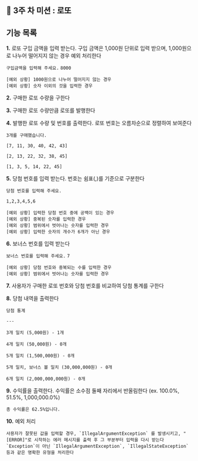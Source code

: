 ## :paperclip: 3주 차 미션 : 로또

## 기능 목록

**1.** 로또 구입 금액을 입력 받는다. 구입 금액은 1,000원 단위로 입력 받으며, 1,000원으로 나누어 떨어지지 않는 경우 예외 처리한다

`구입금액을 입력해 주세요.`
`8000`

    [예외 상황] 1000원으로 나누어 떨어지지 않는 경우
    [예외 상황] 숫자 이외의 것을 입력한 경우

**2.** 구매한 로또 수량을 구한다

**3.** 구매한 로또 수량만큼 로또를 발행한다

**4.** 발행한 로또 수량 및 번호를 출력한다. 로또 번호는 오름차순으로 정렬하여 보여준다

`3개를 구매했습니다.`

`[7, 11, 30, 40, 42, 43]`

`[2, 13, 22, 32, 38, 45]`

`[1, 3, 5, 14, 22, 45]`

**5.** 당첨 번호를 입력 받는다. 번호는 쉼표(,)를 기준으로 구분한다

`당첨 번호를 입력해 주세요.`

`1,2,3,4,5,6`

    [예외 상황] 입력한 당첨 번호 중에 공백이 있는 경우
    [예외 상황] 중복된 숫자를 입력한 경우
    [예외 상황] 범위에서 벗어나는 숫자를 입력한 경우
    [예외 상황] 입력한 숫자의 개수가 6개가 아닌 경우


**6.** 보너스 번호를 입력 받는다

`보너스 번호를 입력해 주세요.`
`7`

    [예외 상황] 당첨 번호와 중복되는 수를 입력한 경우
    [예외 상황] 범위에서 벗어나는 숫자를 입력한 경우

**7.** 사용자가 구매한 로또 번호와 당첨 번호를 비교하여 당첨 통계를 구한다

**8.** 당첨 내역을 출력한다

`당첨 통계`

`---`

`3개 일치 (5,000원) - 1개`

`4개 일치 (50,000원) - 0개`

`5개 일치 (1,500,000원) - 0개`

`5개 일치, 보너스 볼 일치 (30,000,000원) - 0개`

`6개 일치 (2,000,000,000원) - 0개`

**9.** 수익률을 출력한다. 수익률은 소수점 둘째 자리에서 반올림한다 (ex. 100.0%, 51.5%, 1,000,000.0%)

`총 수익률은 62.5%입니다.`

**10.** 예외 처리

    사용자가 잘못된 값을 입력할 경우, `IllegalArgumentException` 를 발생시키고, "[ERROR]"로 시작하는 에러 메시지를 출력 후 그 부분부터 입력을 다시 받는다
    `Exception`이 아닌 `IllegalArgumentException`, `IllegalStateException` 등과 같은 명확한 유형을 처리한다
